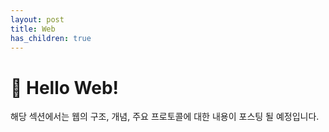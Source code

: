 ```yaml
---
layout: post
title: Web
has_children: true
---
```


# 👋 Hello Web!
해당 섹션에서는 웹의 구조, 개념, 주요 프로토콜에 대한 내용이 포스팅 될 예정입니다.

